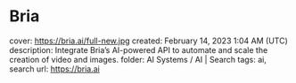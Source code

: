 # Bria

cover: https://bria.ai/full-new.jpg
created: February 14, 2023 1:04 AM (UTC)
description: Integrate Bria’s AI-powered API to automate and scale the creation of video and images.
folder: AI Systems / AI | Search
tags: ai, search
url: https://bria.ai